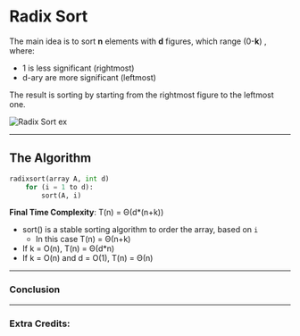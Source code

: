 # Radix Sort
The main idea is to sort **n** elements with **d** figures, which range (0-**k**) , where:
* 1 is less significant (rightmost)
* d-ary are more significant (leftmost)

The result is sorting by starting from the rightmost figure to the leftmost one.

![Radix Sort ex](https://github.com/PayThePizzo/DataStrutucures-Algorithms/blob/main/Resources/radixsortex.jpg?raw=TRUE)

---

## The Algorithm

```python
radixsort(array A, int d)
    for (i = 1 to d):
        sort(A, i)
```
**Final Time Complexity**: T(n) = Θ(d*(n+k))
* sort() is a stable sorting algorithm to order the array, based on `i`
  * In this case T(n) = Θ(n+k)
* If k = O(n), T(n) = Θ(d*n)
* If k = O(n) and d = O(1), T(n) = Θ(n)
--- 

### Conclusion

---

### Extra Credits: